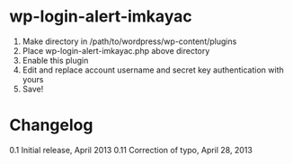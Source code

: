 wp-login-alert-imkayac
======================
1. Make directory in /path/to/wordpress/wp-content/plugins
2. Place wp-login-alert-imkayac.php above directory
3. Enable this plugin
4. Edit and replace account username and secret key authentication with yours
5. Save!

Changelog
============
0.1 Initial release, April 2013
0.11 Correction of typo, April 28, 2013

